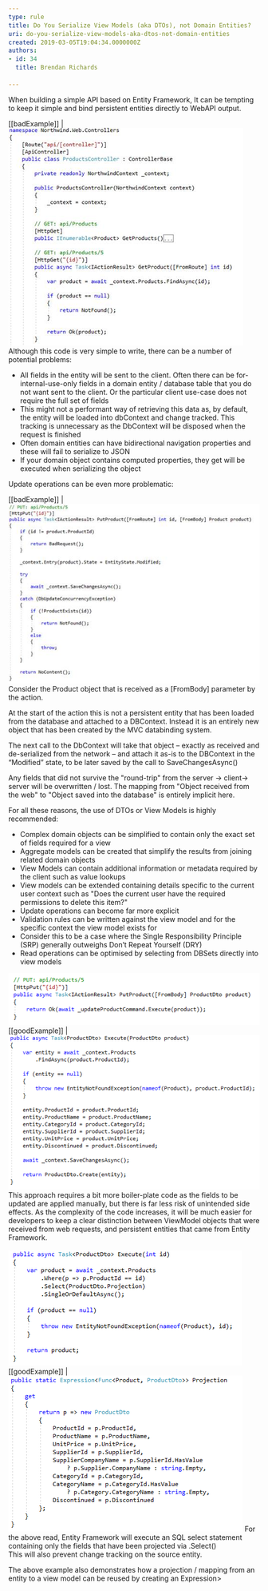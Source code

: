 ```yaml
---
type: rule
title: Do You Serialize View Models (aka DTOs), not Domain Entities?
uri: do-you-serialize-view-models-aka-dtos-not-domain-entities
created: 2019-03-05T19:04:34.0000000Z
authors:
- id: 34
  title: Brendan Richards

---
```


When building a simple API based on Entity Framework, It can be tempting to keep it simple and bind persistent entities directly to WebAPI output.
 
[[badExample]]
| ![A naive WebAPI implementation](bad-webapi.png)
Although this code is very simple to write, there can be a number of potential problems:

- All fields in the entity will be sent to the client. Often there can be for-internal-use-only fields in a domain entity / database table that you do not want sent to the client. Or the particular client use-case does not require the full set of fields
- This might not a performant way of retrieving this data as, by default, the entity will be loaded into dbContext and change tracked. This tracking is unnecessary as the DbContext will be disposed when the request is finished
- Often domain entities can have bidirectional navigation properties and these will fail to serialize to JSON
- If your domain object contains computed properties, they get will be executed when serializing the object


Update operations can be even more problematic:

[[badExample]]
| ![A naive update operation](bad-webapi-operation.png)
Consider the Product object that is received as a [FromBody] parameter by the action.

At the start of the action this is not a persistent entity that has been loaded from the database and attached to a DBContext. Instead it is an entirely new object that has been created by the MVC databinding system.


The next call to the DbContext will take that object – exactly as received and de-serialized from the network – and attach it as-is to the DBContext in the “Modified” state, to be later saved by the call to SaveChangesAsync()

Any fields that did not survive the "round-trip" from the server -> client-> server will be overwritten / lost. The mapping from "Object received from the web" to "Object saved into the database" is entirely implicit here.

For all these reasons, the use of DTOs or View Models is highly recommended:



- Complex domain objects can be simplified to contain only the exact set of fields required for a view
- Aggregate models can be created that simplify the results from joining related domain objects
- View Models can contain additional information or metadata required by the client such as value lookups
- View models can be extended containing details specific to the current user context such as "Does the current user have the required permissions to delete this item?"
- Update operations can become far more explicit
- Validation rules can be written against the view model and for the specific context the view model exists for
- Consider this to be a case where the Single Responsibility Principle (SRP) generally outweighs Don’t Repeat Yourself (DRY)
- Read operations can be optimised by selecting from DBSets directly into view models


![](good-webapi-1.png)
[[goodExample]]
| ![Update an Entity from a submitted View Model](good-webapi-2.png)
This approach requires a bit more boiler-plate code as the fields to be updated are applied manually, but there is far less risk of unintended side effects.
As the complexity of the code increases, it will be much easier for developers to keep a clear distinction between ViewModel objects that were received from web requests, and persistent entities that came from Entity Framework.<br>   
![](good-webapi-operation-1.png)
[[goodExample]]
| ![A Read Operation that selects directly into a view model](good-webapi-operation-2.png)
For the above read, Entity Framework will execute an SQL select statement containing only the fields that have been projected via .Select()  
This will also prevent change tracking on the source entity.

The above example also demonstrates how a projection / mapping from an entity to a view model can be reused by creating an Expression>

